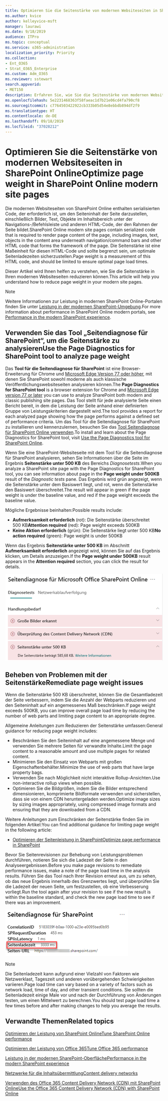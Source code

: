 ```yaml
---
title: Optimieren Sie die Seitenstärke von modernen Websiteseiten in SharePoint Online
ms.author: kvice
author: kelleyvice-msft
manager: laurawi
ms.date: 9/18/2019
audience: ITPro
ms.topic: conceptual
ms.service: o365-administration
localization_priority: Priority
ms.collection:
- Ent_O365
- Strat_O365_Enterprise
ms.custom: Adm_O365
ms.reviewer: sstewart
search.appverid:
- MET150
description: Erfahren Sie, wie Sie die Seitenstärke von modernen Websiteseiten in SharePoint Online optimieren können.
ms.openlocfilehash: 5e2231468363f58faeac1d7b21e06cd4fa790cf8
ms.sourcegitcommit: c7764503422922cb333b05d54e8ebbdb894df2f9
ms.translationtype: HT
ms.contentlocale: de-DE
ms.lasthandoff: 09/18/2019
ms.locfileid: "37028212"
---
```

# <a name="optimize-page-weight-in-sharepoint-online-modern-site-pages"></a><span data-ttu-id="bbd84-103">Optimieren Sie die Seitenstärke von modernen Websiteseiten in SharePoint Online</span><span class="sxs-lookup"><span data-stu-id="bbd84-103">Optimize page weight in SharePoint Online modern site pages</span></span>

<span data-ttu-id="bbd84-104">Die modernen Websiteseiten von SharePoint Online enthalten serialisierten Code, der erforderlich ist, um den Seiteninhalt der Seite darzustellen, einschließlich Bilder, Text, Objekte im Inhaltsbereich unter der Navigations-/Befehlsleiste und anderen HTML-Code, der den Rahmen der Seite bildet.</span><span class="sxs-lookup"><span data-stu-id="bbd84-104">SharePoint Online modern site pages contain serialized code that is required to render page content of the page, including images, text, objects in the content area underneath navigation/command bars and other HTML code that forms the framework of the page.</span></span> <span data-ttu-id="bbd84-105">Die Seitenstärke ist eine Maßeinheit für diesen HTML-Code und sollte begrenzt sein, um optimale Seitenladezeiten sicherzustellen.</span><span class="sxs-lookup"><span data-stu-id="bbd84-105">Page weight is a measurement of this HTML code, and should be limited to ensure optimal page load times.</span></span>

<span data-ttu-id="bbd84-106">Dieser Artikel wird Ihnen helfen zu verstehen, wie Sie die Seitenstärke in Ihren modernen Websiteseiten reduzieren können.</span><span class="sxs-lookup"><span data-stu-id="bbd84-106">This article will help you understand how to reduce page weight in your modern site pages.</span></span>

>[!NOTE]
><span data-ttu-id="bbd84-107">Weitere Informationen zur Leistung in modernen SharePoint Online-Portalen finden Sie unter [Leistung in der modernen SharePoint-Umgebung](https://docs.microsoft.com/de-DE/sharepoint/modern-experience-performance).</span><span class="sxs-lookup"><span data-stu-id="bbd84-107">For more information about performance in SharePoint Online modern portals, see [Performance in the modern SharePoint experience](https://docs.microsoft.com/de-DE/sharepoint/modern-experience-performance).</span></span>

## <a name="use-the-page-diagnostics-for-sharepoint-tool-to-analyze-page-weight"></a><span data-ttu-id="bbd84-108">Verwenden Sie das Tool „Seitendiagnose für SharePoint“, um die Seitenstärke zu analysieren</span><span class="sxs-lookup"><span data-stu-id="bbd84-108">Use the Page Diagnostics for SharePoint tool to analyze page weight</span></span>

<span data-ttu-id="bbd84-109">Das **Tool für die Seitendiagnose für SharePoint** ist eine Browser-Erweiterung für Chrome und [Microsoft Edge Version 77 oder höher](https://www.microsoftedgeinsider.com/en-us/download?form=MI13E8&OCID=MI13E8), mit denen Sie SharePoint sowohl moderne als auch klassische Veröffentlichungswebsiteseiten analysieren können.</span><span class="sxs-lookup"><span data-stu-id="bbd84-109">The **Page Diagnostics for SharePoint tool** is a browser extension for Chrome and [Microsoft Edge version 77 or later](https://www.microsoftedgeinsider.com/en-us/download?form=MI13E8&OCID=MI13E8) you can use to analyze SharePoint both modern and classic publishing site pages.</span></span> <span data-ttu-id="bbd84-110">Das Tool stellt für jede analysierte Seite einen Bericht bereit, in dem die Leistung der Seite anhand einer definierten Gruppe von Leistungskriterien dargestellt wird.</span><span class="sxs-lookup"><span data-stu-id="bbd84-110">The tool provides a report for each analyzed page showing how the page performs against a defined set of performance criteria.</span></span> <span data-ttu-id="bbd84-111">Um das Tool für die Seitendiagnose für SharePoint zu installieren und kennenzulernen, besuchen Sie das [Tool Seitendiagnose für SharePoint Online verwenden](page-diagnostics-for-spo.md).</span><span class="sxs-lookup"><span data-stu-id="bbd84-111">To install and learn about the Page Diagnostics for SharePoint tool, visit [Use the Page Diagnostics tool for SharePoint Online](page-diagnostics-for-spo.md).</span></span>

<span data-ttu-id="bbd84-112">Wenn Sie eine SharePoint-Websiteseite mit dem Tool für die Seitendiagnose für SharePoint analysieren, sehen Sie Informationen über die Seite im Ergebnis **Seitenstärke unter 500 KB** des Bereichs _Diagnosetests_.</span><span class="sxs-lookup"><span data-stu-id="bbd84-112">When you analyze a SharePoint site page with the Page Diagnostics for SharePoint tool, you can see information about page in the **Page weight under 500KB** result of the _Diagnostic tests_ pane.</span></span> <span data-ttu-id="bbd84-113">Das Ergebnis wird grün angezeigt, wenn die Seitenstärke unter dem Basiswert liegt, und rot, wenn die Seitenstärke den Basiswert überschreitet.</span><span class="sxs-lookup"><span data-stu-id="bbd84-113">The result will appear in green if the page weight is under the baseline value, and red if the page weight exceeds the baseline value.</span></span>

<span data-ttu-id="bbd84-114">Mögliche Ergebnisse beinhalten:</span><span class="sxs-lookup"><span data-stu-id="bbd84-114">Possible results include:</span></span>

- <span data-ttu-id="bbd84-115">**Aufmerksamkeit erforderlich** (rot): Die Seitenstärke überschreitet 500 KB</span><span class="sxs-lookup"><span data-stu-id="bbd84-115">**Attention required** (red): Page weight exceeds 500KB</span></span>
- <span data-ttu-id="bbd84-116">**Keine Aktion erforderlich** (grün): Die Seitenstärke liegt unter 500 KB</span><span class="sxs-lookup"><span data-stu-id="bbd84-116">**No action required** (green): Page weight is under 500KB</span></span>

<span data-ttu-id="bbd84-117">Wenn das Ergebnis **Seitenstärke unter 500 KB** im Abschnitt **Aufmerksamkeit erforderlich** angezeigt wird, können Sie auf das Ergebnis klicken, um Details anzuzeigen.</span><span class="sxs-lookup"><span data-stu-id="bbd84-117">If the **Page weight under 500KB** result appears in the **Attention required** section, you can click the result for details.</span></span>

![Anforderungen für SharePoint-Ergebnisse](media/modern-portal-optimization/pagediag-page-weight.png)

## <a name="remediate-page-weight-issues"></a><span data-ttu-id="bbd84-119">Beheben von Problemen mit der Seitenstärke</span><span class="sxs-lookup"><span data-stu-id="bbd84-119">Remediate page weight issues</span></span>

<span data-ttu-id="bbd84-120">Wenn die Seitenstärke 500 KB überschreitet, können Sie die Gesamtladezeit der Seite verbessern, indem Sie die Anzahl der Webparts reduzieren und den Seiteninhalt auf ein angemessenes Maß beschränken.</span><span class="sxs-lookup"><span data-stu-id="bbd84-120">If page weight exceeds 500KB, you can improve overall page load time by reducing the number of web parts and limiting page content to an appropriate degree.</span></span>

<span data-ttu-id="bbd84-121">Allgemeine Anleitungen zum Reduzieren der Seitenstärke umfassen:</span><span class="sxs-lookup"><span data-stu-id="bbd84-121">General guidance for reducing page weight includes:</span></span>

- <span data-ttu-id="bbd84-122">Beschränken Sie den Seiteninhalt auf eine angemessene Menge und verwenden Sie mehrere Seiten für verwandte Inhalte.</span><span class="sxs-lookup"><span data-stu-id="bbd84-122">Limit the page content to a reasonable amount and use multiple pages for related content.</span></span>
- <span data-ttu-id="bbd84-123">Minimieren Sie den Einsatz von Webparts mit großen Eigenschaftenbehälter.</span><span class="sxs-lookup"><span data-stu-id="bbd84-123">Minimize the use of web parts that have large property bags.</span></span>
- <span data-ttu-id="bbd84-124">Verwenden Sie nach Möglichkeit nicht interaktive Rollup-Ansichten.</span><span class="sxs-lookup"><span data-stu-id="bbd84-124">Use non-interactive rollup views when possible.</span></span>
- <span data-ttu-id="bbd84-125">Optimieren Sie die Bildgrößen, indem Sie die Bilder entsprechend dimensionieren, komprimierte Bildformate verwenden und sicherstellen, dass sie von einem CDN heruntergeladen werden.</span><span class="sxs-lookup"><span data-stu-id="bbd84-125">Optimize image sizes by sizing images appropriately, using compressed image formats and ensuring that they are downloaded from a CDN.</span></span>

<span data-ttu-id="bbd84-126">Weitere Anleitungen zum Einschränken der Seitenstärke finden Sie im folgenden Artikel:</span><span class="sxs-lookup"><span data-stu-id="bbd84-126">You can find additional guidance for limiting page weight in the following article:</span></span>

- [<span data-ttu-id="bbd84-127">Optimieren der Seitenleistung in SharePoint</span><span class="sxs-lookup"><span data-stu-id="bbd84-127">Optimize page performance in SharePoint</span></span>](https://docs.microsoft.com/de-DE/sharepoint/dev/general-development/optimize-page-performance-in-sharepoint)

<span data-ttu-id="bbd84-128">Bevor Sie Seitenrevisionen zur Behebung von Leistungsproblemen durchführen, notieren Sie sich die Ladezeit der Seite in den Analyseergebnissen.</span><span class="sxs-lookup"><span data-stu-id="bbd84-128">Before you make page revisions to remediate performance issues, make a note of the page load time in the analysis results.</span></span> <span data-ttu-id="bbd84-129">Führen Sie das Tool nach Ihrer Revision erneut aus, um zu sehen, ob das neue Ergebnis innerhalb des Grenzwertes liegt, und überprüfen Sie die Ladezeit der neuen Seite, um festzustellen, ob eine Verbesserung vorliegt.</span><span class="sxs-lookup"><span data-stu-id="bbd84-129">Run the tool again after your revision to see if the new result is within the baseline standard, and check the new page load time to see if there was an improvement.</span></span>

![Ergebnisse der Seitenladezeiten](media/modern-portal-optimization/pagediag-page-load-time.png)

>[!NOTE]
><span data-ttu-id="bbd84-131">Die Seitenladezeit kann aufgrund einer Vielzahl von Faktoren wie Netzwerklast, Tageszeit und anderen vorübergehenden Schwierigkeiten variieren.</span><span class="sxs-lookup"><span data-stu-id="bbd84-131">Page load time can vary based on a variety of factors such as network load, time of day, and other transient conditions.</span></span> <span data-ttu-id="bbd84-132">Sie sollten die Seitenladezeit einige Male vor und nach der Durchführung von Änderungen testen, um einen Mittelwert zu berechnen.</span><span class="sxs-lookup"><span data-stu-id="bbd84-132">You should test page load time a few times before and after making changes to help you average the results.</span></span>

## <a name="related-topics"></a><span data-ttu-id="bbd84-133">Verwandte Themen</span><span class="sxs-lookup"><span data-stu-id="bbd84-133">Related topics</span></span>

[<span data-ttu-id="bbd84-134">Optimieren der Leistung von SharePoint Online</span><span class="sxs-lookup"><span data-stu-id="bbd84-134">Tune SharePoint Online performance</span></span>](tune-sharepoint-online-performance.md)

[<span data-ttu-id="bbd84-135">Optimieren der Leistung von Office 365</span><span class="sxs-lookup"><span data-stu-id="bbd84-135">Tune Office 365 performance</span></span>](tune-office-365-performance.md)

[<span data-ttu-id="bbd84-136">Leistung in der modernen SharePoint-Oberfläche</span><span class="sxs-lookup"><span data-stu-id="bbd84-136">Performance in the modern SharePoint experience</span></span>](https://docs.microsoft.com/de-DE/sharepoint/modern-experience-performance.md)

[<span data-ttu-id="bbd84-137">Netzwerke für die Inhaltsübermittlung</span><span class="sxs-lookup"><span data-stu-id="bbd84-137">Content delivery networks</span></span>](content-delivery-networks.md)

[<span data-ttu-id="bbd84-138">Verwenden des Office 365 Content Delivery Network (CDN) mit SharePoint Online</span><span class="sxs-lookup"><span data-stu-id="bbd84-138">Use the Office 365 Content Delivery Network (CDN) with SharePoint Online</span></span>](use-office-365-cdn-with-spo.md)
